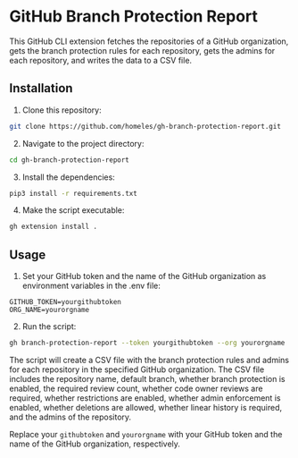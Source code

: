 # GitHub Branch Protection Report

This GitHub CLI extension fetches the repositories of a GitHub organization, gets the branch protection rules for each repository, gets the admins for each repository, and writes the data to a CSV file.

## Installation

1. Clone this repository:

```bash
git clone https://github.com/homeles/gh-branch-protection-report.git
```

2. Navigate to the project directory:

```bash
cd gh-branch-protection-report
```

3. Install the dependencies:

```bash
pip3 install -r requirements.txt
```

4. Make the script executable:
```bash
gh extension install .
```

## Usage

1. Set your GitHub token and the name of the GitHub organization as environment variables in the .env file:

```
GITHUB_TOKEN=yourgithubtoken
ORG_NAME=yourorgname
```

2. Run the script:

```bash
gh branch-protection-report --token yourgithubtoken --org yourorgname
```

The script will create a CSV file with the branch protection rules and admins for each repository in the specified GitHub organization. The CSV file includes the repository name, default branch, whether branch protection is enabled, the required review count, whether code owner reviews are required, whether restrictions are enabled, whether admin enforcement is enabled, whether deletions are allowed, whether linear history is required, and the admins of the repository.

Replace your `githubtoken` and `yourorgname` with your GitHub token and the name of the GitHub organization, respectively.